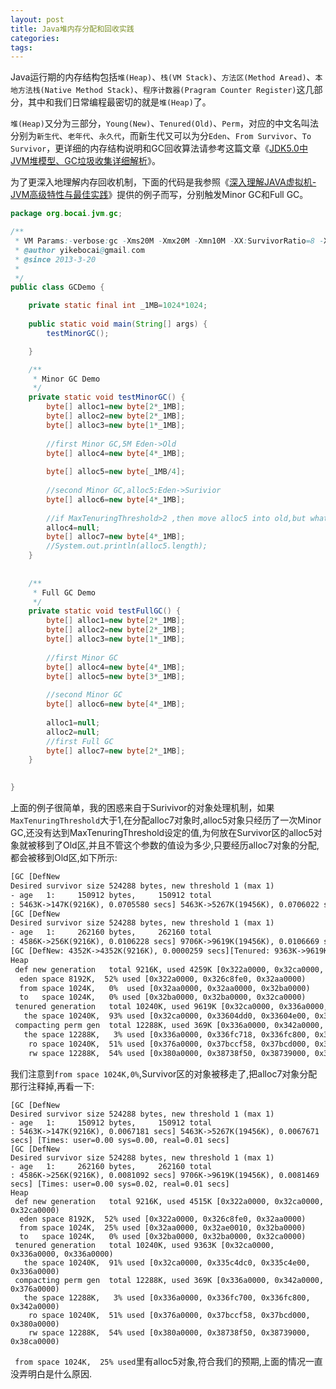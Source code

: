 ```yaml
---
layout: post
title: Java堆内存分配和回收实践
categories:
tags:
---
```


Java运行期的内存结构包括`堆(Heap)`、`栈(VM Stack)`、`方法区(Method Aread)`、`本地方法栈(Native Method Stack)`、`程序计数器(Pragram Counter Register)`这几部分，其中和我们日常编程最密切的就是`堆(Heap)`了。

`堆(Heap)`又分为三部分，`Young(New)`、`Tenured(Old)`、`Perm`，对应的中文名叫法分别为`新生代`、`老年代`、`永久代`，而新生代又可以为分`Eden`、`From Survivor`、`To Survivor`，更详细的内存结构说明和GC回收算法请参考这篇文章《[JDK5.0中JVM堆模型、GC垃圾收集详细解析](http://blog.csdn.net/sfdev/article/details/4483442)》。

为了更深入地理解内存回收机制，下面的代码是我参照《[深入理解JAVA虚拟机-JVM高级特性与最佳实践](http://book.douban.com/subject/6522893/)》提供的例子而写，分别触发Minor GC和Full GC。

```Java
package org.bocai.jvm.gc;

/**
 * VM Params:-verbose:gc -Xms20M -Xmx20M -Xmn10M -XX:SurvivorRatio=8 -XX:+PrintGCDetails -XX:MaxTenuringThreshold=1 -XX:+PrintTenuringDistribution
 * @author yikebocai@gmail.com
 * @since 2013-3-20
 * 
 */
public class GCDemo {

	private static final int _1MB=1024*1024;
	
	public static void main(String[] args) {
		testMinorGC();

	}

	/**
	 * Minor GC Demo
	 */
	private static void testMinorGC() {
		byte[] alloc1=new byte[2*_1MB];
		byte[] alloc2=new byte[2*_1MB];
		byte[] alloc3=new byte[1*_1MB];
		
		//first Minor GC,5M Eden->Old
		byte[] alloc4=new byte[4*_1MB];
		
		byte[] alloc5=new byte[_1MB/4];
		
		//second Minor GC,alloc5:Eden->Surivior
		byte[] alloc6=new byte[4*_1MB];
		
		//if MaxTenuringThreshold>2 ,then move alloc5 into old,but whatever alloc5 is moved into old,why? 
		alloc4=null;
		byte[] alloc7=new byte[4*_1MB];
		//System.out.println(alloc5.length);
	}
	
	
	/**
	 * Full GC Demo
	 */
	private static void testFullGC() {
		byte[] alloc1=new byte[2*_1MB];
		byte[] alloc2=new byte[2*_1MB];
		byte[] alloc3=new byte[1*_1MB];
		
		//first Minor GC
		byte[] alloc4=new byte[4*_1MB];
		byte[] alloc5=new byte[3*_1MB];
		
		//second Minor GC
		byte[] alloc6=new byte[4*_1MB];
		
		alloc1=null;
		alloc2=null;
		//first Full GC
		byte[] alloc7=new byte[2*_1MB];
	}
	

}

```

上面的例子很简单，我的困惑来自于Surivivor的对象处理机制，如果`MaxTenuringThreshold`大于1,在分配alloc7对象时,alloc5对象只经历了一次Minor GC,还没有达到MaxTenuringThreshold设定的值,为何放在Survivor区的alloc5对象就被移到了Old区,并且不管这个参数的值设为多少,只要经历alloc7对象的分配,都会被移到Old区,如下所示:
 

```html
[GC [DefNew
Desired survivor size 524288 bytes, new threshold 1 (max 1)
- age   1:     150912 bytes,     150912 total
: 5463K->147K(9216K), 0.0705580 secs] 5463K->5267K(19456K), 0.0706022 secs] [Times: user=0.00 sys=0.08, real=0.07 secs] 
[GC [DefNew
Desired survivor size 524288 bytes, new threshold 1 (max 1)
- age   1:     262160 bytes,     262160 total
: 4586K->256K(9216K), 0.0106228 secs] 9706K->9619K(19456K), 0.0106669 secs] [Times: user=0.02 sys=0.00, real=0.01 secs] 
[GC [DefNew: 4352K->4352K(9216K), 0.0000259 secs][Tenured: 9363K->9619K(10240K), 0.4481241 secs] 13715K->9619K(19456K), [Perm : 369K->369K(12288K)], 0.4482521 secs] [Times: user=0.00 sys=0.03, real=0.45 secs] 
Heap
 def new generation   total 9216K, used 4259K [0x322a0000, 0x32ca0000, 0x32ca0000)
  eden space 8192K,  52% used [0x322a0000, 0x326c8fe0, 0x32aa0000)
  from space 1024K,   0%  used [0x32aa0000, 0x32aa0000, 0x32ba0000)
  to   space 1024K,   0% used [0x32ba0000, 0x32ba0000, 0x32ca0000)
 tenured generation   total 10240K, used 9619K [0x32ca0000, 0x336a0000, 0x336a0000)
   the space 10240K,  93% used [0x32ca0000, 0x33604dd0, 0x33604e00, 0x336a0000)
 compacting perm gen  total 12288K, used 369K [0x336a0000, 0x342a0000, 0x376a0000)
   the space 12288K,   3% used [0x336a0000, 0x336fc718, 0x336fc800, 0x342a0000)
    ro space 10240K,  51% used [0x376a0000, 0x37bccf58, 0x37bcd000, 0x380a0000)
    rw space 12288K,  54% used [0x380a0000, 0x38738f50, 0x38739000, 0x38ca0000)

```

我们注意到`from space 1024K,0%`,Survivor区的对象被移走了,把alloc7对象分配那行注释掉,再看一下:
```
[GC [DefNew
Desired survivor size 524288 bytes, new threshold 1 (max 1)
- age   1:     150912 bytes,     150912 total
: 5463K->147K(9216K), 0.0067181 secs] 5463K->5267K(19456K), 0.0067671 secs] [Times: user=0.00 sys=0.00, real=0.01 secs] 
[GC [DefNew
Desired survivor size 524288 bytes, new threshold 1 (max 1)
- age   1:     262160 bytes,     262160 total
: 4586K->256K(9216K), 0.0081092 secs] 9706K->9619K(19456K), 0.0081469 secs] [Times: user=0.00 sys=0.02, real=0.01 secs] 
Heap
 def new generation   total 9216K, used 4515K [0x322a0000, 0x32ca0000, 0x32ca0000)
  eden space 8192K,  52% used [0x322a0000, 0x326c8fe0, 0x32aa0000)
  from space 1024K,  25% used [0x32aa0000, 0x32ae0010, 0x32ba0000)
  to   space 1024K,   0% used [0x32ba0000, 0x32ba0000, 0x32ca0000)
 tenured generation   total 10240K, used 9363K [0x32ca0000, 0x336a0000, 0x336a0000)
   the space 10240K,  91% used [0x32ca0000, 0x335c4dc0, 0x335c4e00, 0x336a0000)
 compacting perm gen  total 12288K, used 369K [0x336a0000, 0x342a0000, 0x376a0000)
   the space 12288K,   3% used [0x336a0000, 0x336fc700, 0x336fc800, 0x342a0000)
    ro space 10240K,  51% used [0x376a0000, 0x37bccf58, 0x37bcd000, 0x380a0000)
    rw space 12288K,  54% used [0x380a0000, 0x38738f50, 0x38739000, 0x38ca0000)

```

` from space 1024K,  25% used`里有alloc5对象,符合我们的预期,上面的情况一直没弄明白是什么原因.
